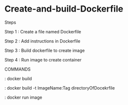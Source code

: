 # Create-and-build-Dockerfile

Steps

Step 1 : Create a file named Dockerfile

Step 2 : Add instructions in Dockerfile

Step 3 : Build dockerfile to create image

Step 4 : Run image to create container

COMMANDS

: docker build 

: docker build -t ImageName:Tag directoryOfDocekrfile

: docker run image
